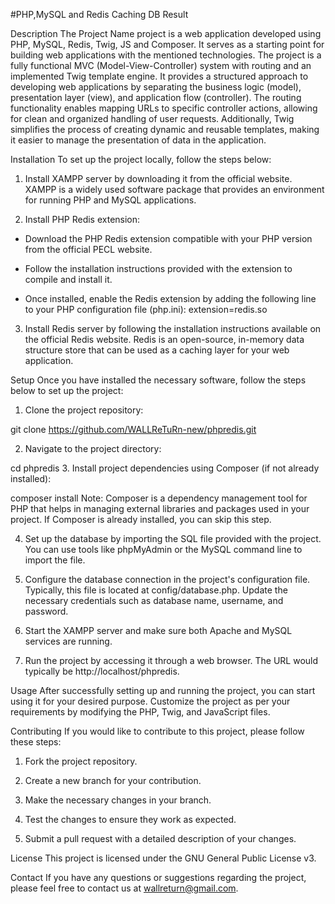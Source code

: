 #PHP,MySQL and Redis Caching DB Result

Description
The Project Name project is a web application developed using PHP, MySQL, Redis, Twig, JS and Composer. It serves as a starting point for building web applications with the mentioned technologies.
The project is a fully functional MVC (Model-View-Controller) system with routing and an implemented Twig template engine. It provides a structured approach to developing web applications by separating the business logic (model), presentation layer (view), and application flow (controller). The routing functionality enables mapping URLs to specific controller actions, allowing for clean and organized handling of user requests. Additionally, Twig simplifies the process of creating dynamic and reusable templates, making it easier to manage the presentation of data in the application.

Installation
To set up the project locally, follow the steps below:

1. Install XAMPP server by downloading it from the official website. XAMPP is a widely used software package that provides an environment for running PHP and MySQL applications.

2. Install PHP Redis extension:

 * Download the PHP Redis extension compatible with your PHP version from the official PECL website.

 * Follow the installation instructions provided with the extension to compile and install it.

 * Once installed, enable the Redis extension by adding the following line to your PHP configuration file (php.ini):
extension=redis.so

3. Install Redis server by following the installation instructions available on the official Redis website. Redis is an open-source, in-memory data structure store that can be used as a caching layer for your web application.


Setup
Once you have installed the necessary software, follow the steps below to set up the project:

1. Clone the project repository:


git clone https://github.com/WALLReTuRn-new/phpredis.git

2. Navigate to the project directory:

cd phpredis
3. Install project dependencies using Composer (if not already installed):

composer install
Note: Composer is a dependency management tool for PHP that helps in managing external libraries and packages used in your project. If Composer is already installed, you can skip this step.


4. Set up the database by importing the SQL file provided with the project. You can use tools like phpMyAdmin or the MySQL command line to import the file.

5. Configure the database connection in the project's configuration file. Typically, this file is located at config/database.php. Update the necessary credentials such as database name, username, and password.

6. Start the XAMPP server and make sure both Apache and MySQL services are running.

7. Run the project by accessing it through a web browser. The URL would typically be http://localhost/phpredis.

Usage
After successfully setting up and running the project, you can start using it for your desired purpose. Customize the project as per your requirements by modifying the PHP, Twig, and JavaScript files.

Contributing
If you would like to contribute to this project, please follow these steps:

1. Fork the project repository.

2. Create a new branch for your contribution.

3. Make the necessary changes in your branch.

4. Test the changes to ensure they work as expected.

5. Submit a pull request with a detailed description of your changes.

License
This project is licensed under the GNU General Public License v3.

Contact
If you have any questions or suggestions regarding the project, please feel free to contact us at wallreturn@gmail.com.
